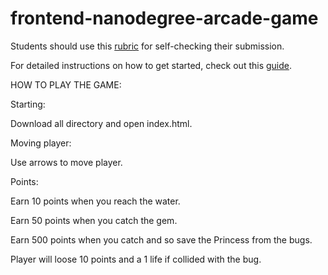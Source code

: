 frontend-nanodegree-arcade-game
===============================

Students should use this [rubric](https://www.udacity.com/course/viewer/#!/c-nd001/l-2696458597/m-2687128535) for self-checking their submission.

For detailed instructions on how to get started, check out this [guide](https://docs.google.com/document/d/1v01aScPjSWCCWQLIpFqvg3-vXLH2e8_SZQKC8jNO0Dc/pub?embedded=true).

HOW TO PLAY THE GAME:

Starting:

Download all directory and open index.html.

Moving player:

Use arrows to move player.

Points:

Earn 10 points when you reach the water.

Earn 50 points when you catch the gem.

Earn 500 points when you catch and so save the Princess from the bugs.

Player will loose 10 points and a 1 life if collided with the bug.
